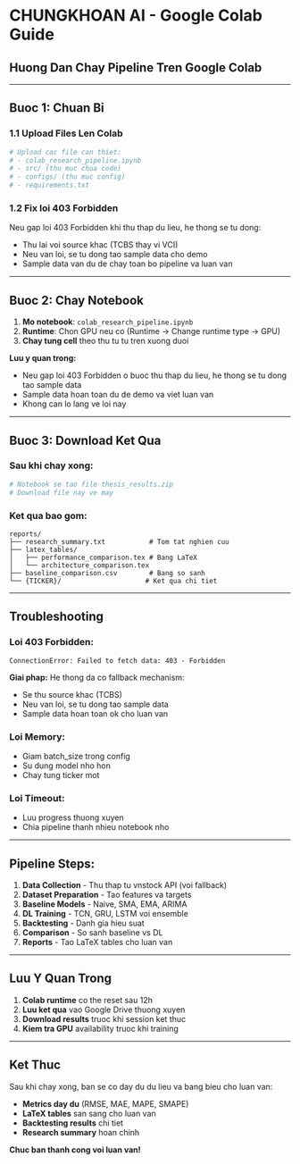 # CHUNGKHOAN AI - Google Colab Guide

## **Huong Dan Chay Pipeline Tren Google Colab**

---

## **Buoc 1: Chuan Bi**

### **1.1 Upload Files Len Colab**
```python
# Upload cac file can thiet:
# - colab_research_pipeline.ipynb
# - src/ (thu muc chua code)
# - configs/ (thu muc config)
# - requirements.txt
```

### **1.2 Fix loi 403 Forbidden**
Neu gap loi 403 Forbidden khi thu thap du lieu, he thong se tu dong:
- Thu lai voi source khac (TCBS thay vi VCI)
- Neu van loi, se tu dong tao sample data cho demo
- Sample data van du de chay toan bo pipeline va luan van

---

## **Buoc 2: Chay Notebook**

1. **Mo notebook**: `colab_research_pipeline.ipynb`
2. **Runtime**: Chon GPU neu co (Runtime → Change runtime type → GPU)
3. **Chay tung cell** theo thu tu tu tren xuong duoi

**Luu y quan trong:**
- Neu gap loi 403 Forbidden o buoc thu thap du lieu, he thong se tu dong tao sample data
- Sample data hoan toan du de demo va viet luan van
- Khong can lo lang ve loi nay

---

## **Buoc 3: Download Ket Qua**

### **Sau khi chay xong:**
```python
# Notebook se tao file thesis_results.zip
# Download file nay ve may
```

### **Ket qua bao gom:**
```
reports/
├── research_summary.txt           # Tom tat nghien cuu
├── latex_tables/
│   ├── performance_comparison.tex # Bang LaTeX
│   └── architecture_comparison.tex
├── baseline_comparison.csv        # Bang so sanh
└── {TICKER}/                     # Ket qua chi tiet
```

---

## **Troubleshooting**

### **Loi 403 Forbidden:**
```
ConnectionError: Failed to fetch data: 403 - Forbidden
```
**Giai phap:** He thong da co fallback mechanism:
- Se thu source khac (TCBS)
- Neu van loi, se tu dong tao sample data
- Sample data hoan toan ok cho luan van

### **Loi Memory:**
- Giam batch_size trong config
- Su dung model nho hon
- Chay tung ticker mot

### **Loi Timeout:**
- Luu progress thuong xuyen
- Chia pipeline thanh nhieu notebook nho

---

## **Pipeline Steps:**

1. **Data Collection** - Thu thap tu vnstock API (voi fallback)
2. **Dataset Preparation** - Tao features va targets
3. **Baseline Models** - Naive, SMA, EMA, ARIMA
4. **DL Training** - TCN, GRU, LSTM voi ensemble
5. **Backtesting** - Danh gia hieu suat
6. **Comparison** - So sanh baseline vs DL
7. **Reports** - Tao LaTeX tables cho luan van

---

## **Luu Y Quan Trong**

1. **Colab runtime** co the reset sau 12h
2. **Luu ket qua** vao Google Drive thuong xuyen
3. **Download results** truoc khi session ket thuc
4. **Kiem tra GPU** availability truoc khi training

---

## **Ket Thuc**

Sau khi chay xong, ban se co day du du lieu va bang bieu cho luan van:

- **Metrics day du** (RMSE, MAE, MAPE, SMAPE)
- **LaTeX tables** san sang cho luan van
- **Backtesting results** chi tiet
- **Research summary** hoan chinh

**Chuc ban thanh cong voi luan van!**
